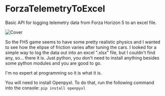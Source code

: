 # ForzaTelemetryToExcel
Basic API for logging telemetry data from Forza Horizon 5 to an excel file.

![Cover](https://user-images.githubusercontent.com/93879503/188695754-a44faab5-7152-49fd-80b8-57044f17acdc.png)

So the FH5 game seems to have some pretty realistic physics and I wanted to see how the elipse of friction varies after tuning the cars.
I looked for a simple way to log the data out into an excel ".xlsx" file, but I couldn't find any, so... there it is.
Just python, you don't need to install anything besides some python modules and you are good to go.

I'm no expert at programming so it is what it is.

You will need to install Openpyxl. To do that, run the following command into the console:
`pip install openpyxl`
